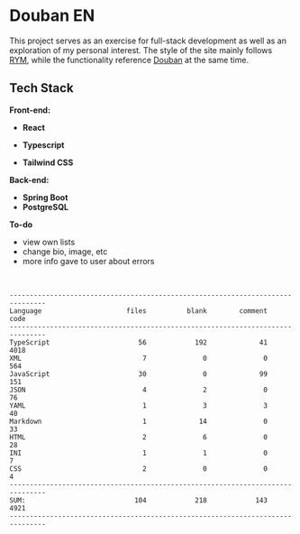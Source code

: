 # Douban EN

This project serves as an exercise for full-stack development as well as an exploration of my personal interest. The style of the site mainly follows [RYM](https://rateyourmusic.com), while the functionality reference [Douban](https://www.douban.com) at the same time.

## Tech Stack

**Front-end:**

- **React**

- **Typescript**

- **Tailwind CSS**

**Back-end:**

- **Spring Boot**
- **PostgreSQL**

**To-do**
- view own lists
- change bio, image, etc
- more info gave to user about errors


<br>

```
-------------------------------------------------------------------------------
Language                     files          blank        comment           code
-------------------------------------------------------------------------------
TypeScript                      56            192             41           4018
XML                              7              0              0            564
JavaScript                      30              0             99            151
JSON                             4              2              0             76
YAML                             1              3              3             40
Markdown                         1             14              0             33
HTML                             2              6              0             28
INI                              1              1              0              7
CSS                              2              0              0              4
-------------------------------------------------------------------------------
SUM:                           104            218            143           4921
-------------------------------------------------------------------------------



```
